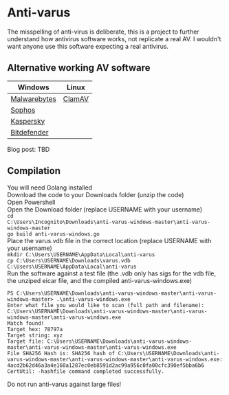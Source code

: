 # Anti-varus

The misspelling of anti-virus is deliberate, this is a project to further understand how antivirus software works, not replicate a real AV. I wouldn't want anyone use this software expecting a real antivirus.

## Alternative working AV software

| Windows                                       | Linux                              |
|-----------------------------------------------|------------------------------------|
| [Malwarebytes](https://www.malwarebytes.com/) | [ClamAV](https://www.clamav.net/)  |
| [Sophos](https://home.sophos.com/en-us)       |                                    |
| [Kaspersky](https://www.kaspersky.co.uk/)     |                                    |
| [Bitdefender](https://www.bitdefender.co.uk/) |                                    |

Blog post: TBD 

## Compilation  

You will need Golang installed  
Download the code to your Downloads folder (unzip the code)  
Open Powershell  
Open the Download folder (replace USERNAME with your username)  
<code>cd C:\Users\Incognito\Downloads\anti-varus-windows-master\anti-varus-windows-master</code>  
<code>go build anti-varus-windows.go</code>  
Place the varus.vdb file in the correct location (replace USERNAME with your username)  
<code>mkdir C:\Users\USERNAME\AppData\Local\anti-varus</code>  
<code>cp C:\Users\USERNAME\Downloads\varus.vdb C:\Users\USERNAME\AppData\Local\anti-varus</code>  
Run the software against a test file (the .vdb only has sigs for the vdb file, the unziped eicar file, and the compiled anti-varus-windows.exe)  
```
PS C:\Users\USERNAME\Downloads\anti-varus-windows-master\anti-varus-windows-master> .\anti-varus-windows.exe
Enter what file you would like to scan (full path and filename):  
C:\Users\USERNAME\Downloads\anti-varus-windows-master\anti-varus-windows-master\anti-varus-windows.exe  
Match found!  
Target hex: 78797a  
Target string: xyz
Target file: C:\Users\USERNAME\Downloads\anti-varus-windows-master\anti-varus-windows-master\anti-varus-windows.exe
File SHA256 Hash is: SHA256 hash of C:\Users\USERNAME\Downloads\anti-varus-windows-master\anti-varus-windows-master\anti-varus-windows.exe:
4acd2b62d46a3a4e160a1287ec0eb8591d2ac99a956c0fa00cfc390ef5bba6b6
CertUtil: -hashfile command completed successfully.
```

Do not run anti-varus against large files! 

